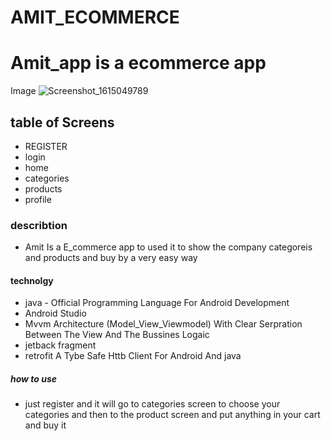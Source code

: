 # AMIT_ECOMMERCE
# Amit_app is a ecommerce app 
 Image ![Screenshot_1615049789](https://user-images.githubusercontent.com/75227135/110214749-532c1180-7ea6-11eb-903b-c31b223bfc98.png)
## table of Screens
-  REGISTER
-    login
-    home
-   categories
-   products
-   profile
###  describtion
- Amit Is a E_commerce app to used it to show the company categoreis and products and buy 
by a very easy way
#### technolgy
- java - Official Programming Language For Android Development
- Android Studio
- Mvvm Architecture (Model_View_Viewmodel) With Clear Serpration Between The View And The Bussines Logaic
- jetback fragment
- retrofit A Tybe Safe Httb Client For Android And java

##### how to use
- just register and it will go to categories screen to choose your categories and then to the product screen 
and put anything in your cart and buy it
